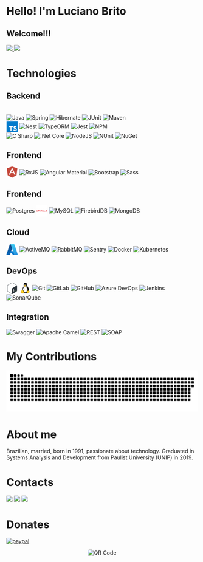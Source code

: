 # Hello! I'm Luciano Brito

## Welcome!!!
<div>
    <a href="https://github.com/lucianobritodev">
      <img height="180em" src="https://github-readme-stats.vercel.app/api?username=lucianobritodev&show_icons=true&theme=dracula&include_all_commits=true&count_private=true"/>
      <img height="180em" src="https://github-readme-stats.vercel.app/api/top-langs/?username=lucianobritodev&layout=compact&langs_count=8&theme=dracula"/>
    </a>
</div>


# Technologies

## Backend
<div style="display: inline_block">
    <br>
    <img align="center" alt="Java" height="30" src="https://cdn.jsdelivr.net/gh/devicons/devicon@latest/icons/java/java-original.svg" />
    <img align="center" alt="Spring" height="30" src="https://cdn.jsdelivr.net/gh/devicons/devicon@latest/icons/spring/spring-original-wordmark.svg" />
    <img align="center" alt="Hibernate" height="30" src="https://cdn.jsdelivr.net/gh/devicons/devicon@latest/icons/hibernate/hibernate-original-wordmark.svg" />
    <img align="center" alt="JUnit" height="30" src="https://cdn.jsdelivr.net/gh/devicons/devicon@latest/icons/junit/junit-original.svg" />
    <img align="center" alt="Maven" height="30" src="https://cdn.jsdelivr.net/gh/devicons/devicon@latest/icons/maven/maven-original-wordmark.svg" />
    <br />
    <img align="center" alt="TS" height="30" src="https://raw.githubusercontent.com/devicons/devicon/master/icons/typescript/typescript-plain.svg">
    <img align="center" alt="Nest" height="30" src="https://cdn.jsdelivr.net/gh/devicons/devicon@latest/icons/nestjs/nestjs-original-wordmark.svg" />
    <img align="center" alt="TypeORM" height="30" src="https://user-images.githubusercontent.com/30929568/112730670-de09a480-8f58-11eb-9875-0d9ebb87fbd6.png" />
    <img align="center" alt="Jest" height="30" src="https://cdn.jsdelivr.net/gh/devicons/devicon@latest/icons/jest/jest-plain.svg" />
    <img align="center" alt="NPM" height="30" src="https://cdn.jsdelivr.net/gh/devicons/devicon@latest/icons/npm/npm-original-wordmark.svg" />
    <br />
    <img align="center" alt="C Sharp" height="30" src="https://cdn.jsdelivr.net/gh/devicons/devicon@latest/icons/csharp/csharp-original.svg" />
    <img align="center" alt=".Net Core" height="30" src="https://cdn.jsdelivr.net/gh/devicons/devicon@latest/icons/dotnetcore/dotnetcore-original.svg" />
    <img align="center" alt="NodeJS" height="30" src="https://hungdoan.com/wp-content/uploads/2019/06/ef-core-perfomance.png" />
    <img align="center" alt="NUnit" height="30" src="https://www.nilebits.com/wp-content/uploads/2023/09/Getting-Started-with-NUnit-and-C-A-Beginners-Guide-to-API-Test-Automation-1140x445.png.webp" />
    <img align="center" alt="NuGet" height="30" src="https://cdn.jsdelivr.net/gh/devicons/devicon@latest/icons/nuget/nuget-original-wordmark.svg" />
</div>


## Frontend
<div style="display: inline_block">
    <img align="center" alt="Angular" height="30" src="https://raw.githubusercontent.com/devicons/devicon/master/icons/angularjs/angularjs-plain.svg">
    <img align="center" alt="RxJS" height="30" src="https://cdn.jsdelivr.net/gh/devicons/devicon@latest/icons/rxjs/rxjs-original.svg" />
    <img align="center" alt="Angular Material" height="30" src="https://cdn.jsdelivr.net/gh/devicons/devicon@latest/icons/angularmaterial/angularmaterial-original.svg" />
    <img align="center" alt="Bootstrap" height="30" src="https://cdn.jsdelivr.net/gh/devicons/devicon@latest/icons/bootstrap/bootstrap-original-wordmark.svg" />
    <img align="center" alt="Sass" height="30" src="https://cdn.jsdelivr.net/gh/devicons/devicon@latest/icons/sass/sass-original.svg" />
</div>


## Frontend
<div style="display: inline_block">
    <img align="center" alt="Postgres" height="30" src="https://cdn.jsdelivr.net/gh/devicons/devicon@latest/icons/postgresql/postgresql-original-wordmark.svg" />
    <img align="center" alt="Oracle" height="30" src="https://raw.githubusercontent.com/devicons/devicon/master/icons/oracle/oracle-original.svg">
    <img align="center" alt="MySQL" height="30" src="https://cdn.jsdelivr.net/gh/devicons/devicon@latest/icons/mysql/mysql-original-wordmark.svg" />
    <img align="center" alt="FirebirdDB" height="30" src="https://www.edivaldobrito.com.br/wp-content/uploads/2019/10/como-instalar-o-banco-de-dados-firebird-no-ubuntu-e-derivados.jpg" />
    <img align="center" alt="MongoDB" height="30" src="https://cdn.jsdelivr.net/gh/devicons/devicon@latest/icons/mongodb/mongodb-original-wordmark.svg" />
</div>


## Cloud
<div style="display: inline_block">
    <img align="center" alt="Azure" height="30" src="https://raw.githubusercontent.com/devicons/devicon/master/icons/azure/azure-original.svg">
    <img align="center" alt="ActiveMQ" height="30" src="https://activemq.apache.org/assets/img/activemq_logo_black.png">
    <img align="center" alt="RabbitMQ" height="30" src="https://cdn.jsdelivr.net/gh/devicons/devicon@latest/icons/rabbitmq/rabbitmq-original-wordmark.svg" />
    <img align="center" alt="Sentry" height="30" src="https://cdn.jsdelivr.net/gh/devicons/devicon@latest/icons/sentry/sentry-original-wordmark.svg" />
    <img align="center" alt="Docker" height="30" src="https://cdn.jsdelivr.net/gh/devicons/devicon@latest/icons/docker/docker-original-wordmark.svg" />
    <img align="center" alt="Kubernetes" height="30" src="https://cdn.jsdelivr.net/gh/devicons/devicon@latest/icons/kubernetes/kubernetes-plain-wordmark.svg" />
</div>


## DevOps
<div style="display: inline_block">
    <img align="center" alt="Bash" height="30" src="https://raw.githubusercontent.com/devicons/devicon/master/icons/bash/bash-original.svg">
    <img align="center" alt="Linux" height="30" src="https://raw.githubusercontent.com/devicons/devicon/master/icons/linux/linux-original.svg">
    <img align="center" alt="Git" height="30" src="https://cdn.jsdelivr.net/gh/devicons/devicon@latest/icons/git/git-original-wordmark.svg" />
    <img align="center" alt="GitLab" height="30" src="https://cdn.jsdelivr.net/gh/devicons/devicon@latest/icons/gitlab/gitlab-original-wordmark.svg" />
    <img align="center" alt="GitHub" height="30" src="https://cdn.jsdelivr.net/gh/devicons/devicon@latest/icons/github/github-original-wordmark.svg" />
    <img align="center" alt="Azure DevOps" height="30" src="https://cdn.jsdelivr.net/gh/devicons/devicon@latest/icons/azuredevops/azuredevops-original.svg" />
    <img align="center" alt="Jenkins" height="30" src="https://cdn.jsdelivr.net/gh/devicons/devicon@latest/icons/jenkins/jenkins-original.svg" />
    <img align="center" alt="SonarQube" height="30" src="https://cdn.jsdelivr.net/gh/devicons/devicon@latest/icons/sonarqube/sonarqube-plain-wordmark.svg" />
</div>


## Integration
<div style="display: inline_block">
    <img align="center" alt="Swagger" height="30" src="https://miro.medium.com/v2/resize:fit:720/format:webp/1*R36nHDnQ9i7vizbSJqTb1g.png" />
    <img align="center" alt="Apache Camel" height="30" src="https://upload.wikimedia.org/wikipedia/commons/thumb/1/11/Apache_Camel_Logo.svg/1200px-Apache_Camel_Logo.svg.png" />
    <img align="center" alt="REST" height="30" src="https://www.iconpacks.net/icons/free-icons-6/free-rest-api-blue-logo-icon-22099-thumb.png" />
    <img align="center" alt="SOAP" height="30" src="https://miro.medium.com/v2/resize:fit:720/format:webp/1*fTyeGVNfV7yY8V4kmnoaZA.png" />
    
    
</div>


# My Contributions

<div> 
    
  ![Snake animation](https://github.com/lucianobritodev/lucianobritodev/blob/output/github-contribution-grid-snake.svg)

</div>


# About me

Brazilian, married, born in 1991, passionate about technology. Graduated in Systems Analysis and Development from Paulist University (UNIP) in 2019.

##

# Contacts

<div>
  <a href="https://instagram.com/lucianobrito.dev" target="_blank"><img src="https://img.shields.io/badge/-Instagram-%23E4405F?style=for-the-badge&logo=instagram&logoColor=white" target="_blank"></a>
  <a href="mailto:contatolucianobrito.dev@gmail.com"><img src="https://img.shields.io/badge/-Gmail-%23333?style=for-the-badge&logo=gmail&logoColor=white" target="_blank"></a>
  <a href="https://www.linkedin.com/in/luciano-brito-dev" target="_blank"><img src="https://img.shields.io/badge/-LinkedIn-%230077B5?style=for-the-badge&logo=linkedin&logoColor=white" target="_blank"></a>
</div>

##

# Donates
  [![paypal](https://www.paypalobjects.com/en_US/i/btn/btn_donateCC_LG.gif)](https://www.paypal.com/donate/?hosted_button_id=SX3L4N89M8ZRW)

<div style="text-align:center;">
  <img src="https://user-images.githubusercontent.com/29457352/149936768-9169a462-fff2-4081-b90f-3eb23e5e1ed8.jpeg" alt="QR Code" width="270" height="310" style="align: middle; border-radius: 5px;"/>
</div>
